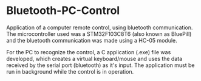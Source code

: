 # Bluetooth-PC-Control

Application of a computer remote control, using bluetooth communication.
The microcontroller used was a STM32F103C8T6 (also known as BluePill) and the bluetooth communication was made using a HC-05 module.

For the PC to recognize the control, a C application (.exe) file was developed, which creates a virtual keyboard/mouse and uses the data received by the serial port (bluetooth) as it's input. The application must be run in background while the control is in operation.
